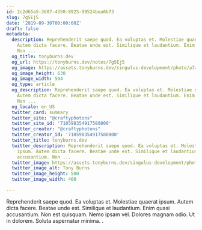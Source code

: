 ```yaml
---
id: 2c2d65a5-3687-4350-8925-99524bea0b73
slug: 7g5Ej5
date: '2019-09-30T00:00:00Z'
draft: false
metadata:
  description: Reprehenderit saepe quod. Ea voluptas et. Molestiae quaerat ipsum.
    Autem dicta facere. Beatae unde est. Similique et laudantium. Enim quasi accusantium.
    Non ...
  og_title: tonyburns.dev
  og_url: https://tonyburns.dev/notes/7g5Ej5
  og_image: https://assets.tonyburns.dev/singulus-development/photo/a7aaf33dbd0b584a47dea1fc1b3a9bbf.jpeg
  og_image_height: 630
  og_image_width: 504
  og_type: article
  og_description: Reprehenderit saepe quod. Ea voluptas et. Molestiae quaerat ipsum.
    Autem dicta facere. Beatae unde est. Similique et laudantium. Enim quasi accusantium.
    Non ...
  og_locale: en_US
  twitter_card: summary
  twitter_site: "@craftyphotons"
  twitter_site_id: '710598354917580800'
  twitter_creator: "@craftyphotons"
  twitter_creator_id: '710598354917580800'
  twitter_title: tonyburns.dev
  twitter_description: Reprehenderit saepe quod. Ea voluptas et. Molestiae quaerat
    ipsum. Autem dicta facere. Beatae unde est. Similique et laudantium. Enim quasi
    accusantium. Non ...
  twitter_image: https://assets.tonyburns.dev/singulus-development/photo/7502d1526646abf03deb056888635686.jpeg
  twitter_image_alt: Tony Burns
  twitter_image_height: 500
  twitter_image_width: 400

---
```


Reprehenderit saepe quod. Ea voluptas et. Molestiae quaerat ipsum. Autem dicta facere. Beatae unde est. Similique et laudantium. Enim quasi accusantium. Non est quisquam. Nemo ipsam vel. Dolores magnam odio. Ut in dolorem. Soluta aspernatur minima. .
